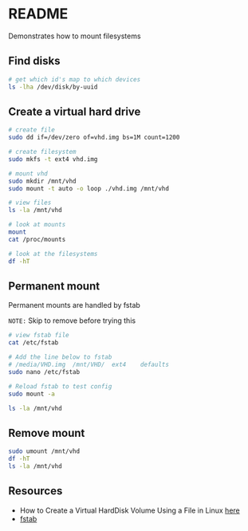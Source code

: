 # README

Demonstrates how to mount filesystems

## Find disks

```sh
# get which id's map to which devices
ls -lha /dev/disk/by-uuid
```

## Create a virtual hard drive

```sh
# create file
sudo dd if=/dev/zero of=vhd.img bs=1M count=1200

# create filesystem
sudo mkfs -t ext4 vhd.img

# mount vhd
sudo mkdir /mnt/vhd
sudo mount -t auto -o loop ./vhd.img /mnt/vhd

# view files
ls -la /mnt/vhd 

# look at mounts
mount
cat /proc/mounts 

# look at the filesystems 
df -hT
```

## Permanent mount

Permanent mounts are handled by fstab  

```NOTE:``` Skip to remove before trying this  

```sh
# view fstab file
cat /etc/fstab 

# Add the line below to fstab
# /media/VHD.img  /mnt/VHD/  ext4    defaults 
sudo nano /etc/fstab 

# Reload fstab to test config 
sudo mount -a  

ls -la /mnt/vhd 
```

## Remove mount

```sh
sudo umount /mnt/vhd
df -hT
ls -la /mnt/vhd 
```

## Resources

* How to Create a Virtual HardDisk Volume Using a File in Linux [here](https://www.tecmint.com/create-virtual-harddisk-volume-in-linux/)  
* [fstab](https://wiki.archlinux.org/index.php/Fstab)  
